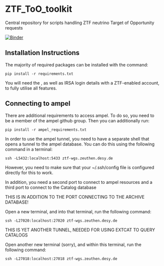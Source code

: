 # ZTF_ToO_toolkit
Central repository for scripts handling ZTF neutrino Target of Opportunity requests

[![Binder](https://mybinder.org/badge_logo.svg)](https://mybinder.org/v2/gh/robertdstein/ZTF_Neutrino_ToO/master)

## Installation Instructions

The majority of required packages can be installed with the command:

```pip install -r requirements.txt```

You will need the , as well as IRSA login details with a ZTF-enabled account, to fully utilise all features.

## Connecting to ampel

There are additional requirements to access ampel. To do so, you need to be a member of the ampel github group. Then you can additionally run:

```pip install -r ampel_requirements.txt```

In order to use the ampel tunnel, you need to have a separate shell that opens a tunnel to the ampel database. You can do this using the following command in a terminal:

```ssh -L5432:localhost:5433 ztf-wgs.zeuthen.desy.de```

However, you need to make sure that your ~/.ssh/config file is configured directly for this to work.

In addition, you need a second port to connect to ampel resources and a third port to connect to the Catalog database 

THIS IS IN ADDITION TO THE PORT CONNECTING TO THE ARCHIVE DATABASE!

Open a new terminal, and into that terminal, run the following command:

```ssh -L27020:localhost:27020 ztf-wgs.zeuthen.desy.de```

THIS IS YET ANOTHER TUNNEL, NEEDED FOR USING EXTCAT TO QUERY CATALOGS

Open another new terminal (sorry), and within this terminal, run the following command:

```ssh -L27018:localhost:27018 ztf-wgs.zeuthen.desy.de```

